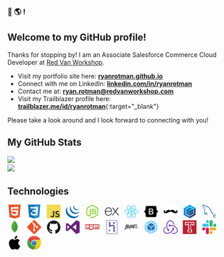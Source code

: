 ### 👋 🌎 !

## Welcome to my GitHub profile!

Thanks for stopping by! I am an Associate Salesforce Commerce Cloud Developer at [Red Van Workshop](https://redvanworkshop.com/).

- Visit my portfolio site here: [**ryanrotman.github.io**](https://ryanrotman.github.io/)
- Connect with me on LinkedIn: [**linkedin.com/in/ryanrotman**](https://www.linkedin.com/in/ryanrotman/)
- Contact me at: [**ryan.rotman@redvanworkshop.com**](mailto:ryan.rotman@redvanworkshop.com)
- Visit my Trailblazer profile here: [**trailblazer.me/id/ryanrotman**](https://trailblazer.me/id/ryanrotman){:target="_blank"}

Please take a look around and I look forward to connecting with you!

## My GitHub Stats

<p>
    <img src="https://github-readme-stats.vercel.app/api?username=ryanrotman&show_icons=true&theme=dark" />
    <br>
    <img src="https://github-readme-stats.vercel.app/api/top-langs/?username=ryanrotman&layout=compact&theme=dark" />
</p>

## Technologies

<p>
    <!-- HTML5 -->
        <img src="https://raw.githubusercontent.com/devicons/devicon/master/icons/html5/html5-original.svg" width="32" alt="HTML5" />
        &nbsp;
    <!-- CSS3 -->
        <img src="https://raw.githubusercontent.com/devicons/devicon/master/icons/css3/css3-original.svg" width="32" alt="CSS3" />
        &nbsp;
    <!-- JavaScript -->
        <img src="https://raw.githubusercontent.com/devicons/devicon/master/icons/javascript/javascript-original.svg" width="32" alt="JavaScript" />
        &nbsp;
    <!-- jQuery -->
        <img src="https://raw.githubusercontent.com/devicons/devicon/master/icons/jquery/jquery-original.svg" width="32" alt="jQuery" />
        &nbsp;
    <!-- NodeJS -->
        <img src="https://raw.githubusercontent.com/devicons/devicon/master/icons/nodejs/nodejs-original.svg" width="32" alt="NodeJS" />
        &nbsp;
    <!-- Express -->
        <img src="https://raw.githubusercontent.com/devicons/devicon/master/icons/express/express-original.svg" width="32" alt="Express" />
        &nbsp;
    <!-- React -->
        <img src="https://raw.githubusercontent.com/devicons/devicon/master/icons/react/react-original.svg" width="32" alt="React" />
        &nbsp;
    <!-- Bootstrap -->
        <img src="https://raw.githubusercontent.com/devicons/devicon/master/icons/bootstrap/bootstrap-plain.svg" width="32" alt="Bootstrap" />
        &nbsp;
    <!-- Handlebars -->
        <img src="https://raw.githubusercontent.com/devicons/devicon/master/icons/handlebars/handlebars-original.svg" width="32" alt="Handlebars" />
        &nbsp;
    <!-- Sequelize -->
        <img src="https://raw.githubusercontent.com/devicons/devicon/master/icons/sequelize/sequelize-original.svg" width="32" alt="Sequelize" />
        &nbsp;
    <!-- MySQL -->
        <img src="https://raw.githubusercontent.com/devicons/devicon/master/icons/mysql/mysql-original.svg" width="32" alt="MySQL" />
        &nbsp;
    <!-- MongoDB -->
        <img src="https://raw.githubusercontent.com/devicons/devicon/master/icons/mongodb/mongodb-original.svg" width="32" alt="MongoDB" />
        &nbsp;
    <!-- Git -->
        <img src="https://raw.githubusercontent.com/devicons/devicon/master/icons/git/git-original.svg" width="32" alt="Git" />
        &nbsp;
    <!-- GitHub -->
        <img src="https://raw.githubusercontent.com/devicons/devicon/master/icons/github/github-original.svg" width="32" alt="GitHub" />
        &nbsp;
    <!-- VisualStudio -->
        <img src="https://raw.githubusercontent.com/devicons/devicon/master/icons/visualstudio/visualstudio-plain.svg" width="32" alt="VisualStudio" />
        &nbsp;
    <!-- npm -->
        <img src="https://raw.githubusercontent.com/devicons/devicon/master/icons/npm/npm-original-wordmark.svg" width="32" alt="npm" />
        &nbsp;
    <!-- Heroku -->
        <img src="https://raw.githubusercontent.com/devicons/devicon/master/icons/heroku/heroku-original.svg" width="32" alt="Heroku" />
        &nbsp;
    <!-- Babel -->
        <img src="https://raw.githubusercontent.com/devicons/devicon/master/icons/babel/babel-plain.svg" width="32" alt="Babel" />
        &nbsp;
    <!-- Webpack -->
        <img src="https://raw.githubusercontent.com/devicons/devicon/master/icons/webpack/webpack-original.svg" width="32" alt="Webpack" />
        &nbsp;
    <!-- Redux -->
        <img src="https://raw.githubusercontent.com/devicons/devicon/ac557d6ff33ff370a5db99f97aeab35ea5c67fbd/icons/redux/redux-original.svg" width="32" alt="Webpack" />
    &nbsp;
    <!-- Travis -->
        <img src="https://raw.githubusercontent.com/devicons/devicon/master/icons/travis/travis-plain.svg" width="32" alt="Travis" />
        &nbsp;
    <!-- Slack -->
        <img src="https://raw.githubusercontent.com/devicons/devicon/master/icons/slack/slack-original.svg" width="32" alt="Slack" />
        &nbsp;
    <!-- Apple -->
        <img src="https://raw.githubusercontent.com/devicons/devicon/master/icons/apple/apple-original.svg" width="32" alt="Apple" />
        &nbsp;
    <!-- Chrome -->
        <img src="https://raw.githubusercontent.com/devicons/devicon/master/icons/chrome/chrome-original.svg" width="32" alt="Chrome" />
        &nbsp;
</p>

<!--
**ryanrotman/ryanrotman** is a ✨ _special_ ✨ repository because its `README.md` (this file) appears on your GitHub profile.

Here are some ideas to get you started:

- 🔭 I’m currently working on ...
- 🌱 I’m currently learning ...
- 👯 I’m looking to collaborate on ...
- 🤔 I’m looking for help with ...
- 💬 Ask me about ...
- 📫 How to reach me: ...
- 😄 Pronouns: ...
- ⚡ Fun fact: ...
-->
